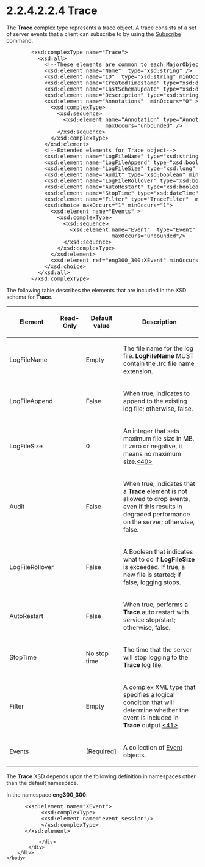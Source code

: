 <html dir="LTR" xmlns:mshelp="http://msdn.microsoft.com/mshelp" xmlns:ddue="http://ddue.schemas.microsoft.com/authoring/2003/5" xmlns:xlink="http://www.w3.org/1999/xlink" xmlns:tool="http://www.microsoft.com/tooltip">
    <head>
        <meta http-equiv="Content-Type" content="text/html; CHARSET=utf-8"></meta>
        <meta name="save" content="history"></meta>
        <title>2.2.4.2.2.4 Trace</title>
        <xml>
            <mshelp:toctitle title="2.2.4.2.2.4 Trace"></mshelp:toctitle>
            <mshelp:rltitle title="[MS-SSAS]: Trace"></mshelp:rltitle>
            <mshelp:keyword index="A" term="20515850-a7c8-4fea-9649-b9a787243741"></mshelp:keyword>
            <mshelp:attr name="DCSext.ContentType" value="open specification"></mshelp:attr>
            <mshelp:attr name="AssetID" value="20515850-a7c8-4fea-9649-b9a787243741"></mshelp:attr>
            <mshelp:attr name="TopicType" value="kbRef"></mshelp:attr>
            <mshelp:attr name="DCSext.Title" value="[MS-SSAS]: Trace" />
        </xml>
    </head>
    <body>
        <div id="header">
            <h1 class="heading">2.2.4.2.2.4 Trace</h1>
        </div>
        <div id="mainSection">
            <div id="mainBody">
                <div id="allHistory" class="saveHistory"></div>
                <div id="sectionSection0" class="section" name="collapseableSection">
                    

<p>The <b>Trace</b> complex type represents a trace object. A
trace consists of a set of server events that a client can subscribe to by
using the <a href="eb18c285-35fc-4e58-8cc8-ad31bbeaf567.html">Subscribe</a>
command.</p>

<dl>
<dd>
<div><pre>   &lt;xsd:complexType name=&quot;Trace&quot;&gt;
     &lt;xsd:all&gt;
       &lt;!--These elements are common to each MajorObject--&gt;
       &lt;xsd:element name=&quot;Name&quot;  type=&quot;xsd:string&quot; /&gt;
       &lt;xsd:element name=&quot;ID&quot;  type=&quot;xsd:string&quot; minOccurs=&quot;0&quot; /&gt;
       &lt;xsd:element name=&quot;CreatedTimestamp&quot; type=&quot;xsd:dateTime&quot; minOccurs=&quot;0&quot; /&gt;
       &lt;xsd:element name=&quot;LastSchemaUpdate&quot; type=&quot;xsd:dateTime&quot; minOccurs=&quot;0&quot; /&gt;
       &lt;xsd:element name=&quot;Description&quot; type=&quot;xsd:string&quot; minOccurs=&quot;0&quot; /&gt;
       &lt;xsd:element name=&quot;Annotations&quot;  minOccurs=&quot;0&quot; &gt;
         &lt;xsd:complexType&gt;
           &lt;xsd:sequence&gt;
             &lt;xsd:element name=&quot;Annotation&quot; type=&quot;Annotation&quot; minOccurs=&quot;0&quot;
                          maxOccurs=&quot;unbounded&quot; /&gt;
           &lt;/xsd:sequence&gt;
         &lt;/xsd:complexType&gt;
       &lt;/xsd:element&gt;
       &lt;!--Extended elements for Trace object--&gt;
       &lt;xsd:element name=&quot;LogFileName&quot; type=&quot;xsd:string&quot; minOccurs=&quot;0&quot;/&gt;
       &lt;xsd:element name=&quot;LogFileAppend&quot; type=&quot;xsd:boolean&quot; minOccurs=&quot;0&quot;/&gt;
       &lt;xsd:element name=&quot;LogFileSize&quot; type=&quot;xsd:long&quot;  minOccurs=&quot;0&quot; /&gt;
       &lt;xsd:element name=&quot;Audit&quot; type=&quot;xsd:boolean&quot; minOccurs=&quot;0&quot;/&gt;
       &lt;xsd:element name=&quot;LogFileRollover&quot; type=&quot;xsd:boolean&quot; minOccurs=&quot;0&quot;/&gt;
       &lt;xsd:element name=&quot;AutoRestart&quot; type=&quot;xsd:boolean&quot; minOccurs=&quot;0&quot;/&gt;
       &lt;xsd:element name=&quot;StopTime&quot; type=&quot;xsd:dateTime&quot; minOccurs=&quot;0&quot;/&gt;
       &lt;xsd:element name=&quot;Filter&quot; type=&quot;TraceFilter&quot;  minOccurs=&quot;0&quot; /&gt;
       &lt;xsd:choice maxOccurs=&quot;1&quot; minOccurs=&quot;1&quot;&gt;
         &lt;xsd:element name=&quot;Events&quot; &gt;
           &lt;xsd:complexType&gt;
             &lt;xsd:sequence&gt;
               &lt;xsd:element name=&quot;Event&quot;  type=&quot;Event&quot; minOccurs=&quot;0&quot;
                            maxOccurs=&quot;unbounded&quot;/&gt;
             &lt;/xsd:sequence&gt;
           &lt;/xsd:complexType&gt;
         &lt;/xsd:element&gt;
         &lt;xsd:element ref=&quot;eng300_300:XEvent&quot; minOccurs=&quot;0&quot; /&gt;
       &lt;/xsd:choice&gt;
     &lt;/xsd:all&gt;
   &lt;/xsd:complexType&gt;
</pre></div>
</dd></dl>

<p>The following table describes the elements that are included
in the XSD schema for <b>Trace</b>.</p>

<table>
 <thead>
  <tr>
   <th>
   <p>Element</p>
   </th>
   <th>
   <p>Read-Only</p>
   </th>
   <th>
   <p>Default value</p>
   </th>
   <th>
   <p>Description</p>
   </th>
  </tr>
 </thead>
 <tr>
  <td>
  <p>LogFileName</p>
  </td>
  <td>
  <p> </p>
  </td>
  <td>
  <p>Empty</p>
  </td>
  <td>
  <p>The file name for the log file. <b>LogFileName</b>
  MUST contain the .trc file name extension. </p>
  </td>
 </tr>
 <tr>
  <td>
  <p>LogFileAppend</p>
  </td>
  <td>
  <p> </p>
  </td>
  <td>
  <p>False</p>
  </td>
  <td>
  <p>When true, indicates to append to the existing log
  file; otherwise, false.</p>
  </td>
 </tr>
 <tr>
  <td>
  <p>LogFileSize</p>
  </td>
  <td>
  <p> </p>
  </td>
  <td>
  <p>0</p>
  </td>
  <td>
  <p>An integer that sets maximum file size in MB. If zero
  or negative, it means no maximum size.<a id="Appendix_A_Target_40"></a><a href="b9ac4859-2662-44ca-b131-9addd8b953dc.html#Appendix_A_40" aria-label="Product behavior note 40">&lt;40&gt;</a></p>
  </td>
 </tr>
 <tr>
  <td>
  <p>Audit</p>
  </td>
  <td>
  <p> </p>
  </td>
  <td>
  <p>False</p>
  </td>
  <td>
  <p>When true, indicates that a <b>Trace</b> element is
  not allowed to drop events, even if this results in degraded performance on
  the server; otherwise, false.</p>
  </td>
 </tr>
 <tr>
  <td>
  <p>LogFileRollover</p>
  </td>
  <td>
  <p> </p>
  </td>
  <td>
  <p>False</p>
  </td>
  <td>
  <p>A Boolean that indicates what to do if <b>LogFileSize</b>
  is exceeded. If true, a new file is started; if false, logging stops.</p>
  </td>
 </tr>
 <tr>
  <td>
  <p>AutoRestart</p>
  </td>
  <td>
  <p> </p>
  </td>
  <td>
  <p>False</p>
  </td>
  <td>
  <p>When true, performs a <b>Trace</b> auto restart with
  service stop/start; otherwise, false.</p>
  </td>
 </tr>
 <tr>
  <td>
  <p>StopTime</p>
  </td>
  <td>
  <p> </p>
  </td>
  <td>
  <p>No stop time</p>
  </td>
  <td>
  <p>The time that the server will stop logging to the <b>Trace</b>
  log file.</p>
  </td>
 </tr>
 <tr>
  <td>
  <p>Filter</p>
  </td>
  <td>
  <p> </p>
  </td>
  <td>
  <p>Empty</p>
  </td>
  <td>
  <p>A complex XML type that specifies a logical condition
  that will determine whether the event is included in <b>Trace</b> output.<a id="Appendix_A_Target_41"></a><a href="b9ac4859-2662-44ca-b131-9addd8b953dc.html#Appendix_A_41" aria-label="Product behavior note 41">&lt;41&gt;</a></p>
  </td>
 </tr>
 <tr>
  <td>
  <p>Events</p>
  </td>
  <td>
  <p> </p>
  </td>
  <td>
  <p>[Required]</p>
  </td>
  <td>
  <p>A collection of <a href="0f6404c3-7ce9-403d-a403-feea86626449.html">Event</a> objects.</p>
  </td>
 </tr>
</table>

<p>The <b>Trace</b> XSD depends upon the following definition
in namespaces other than the default namespace.</p>

<p>In the namespace <b>eng300_300</b>:</p>

<dl>
<dd>
<div><pre> &lt;xsd:element name=&quot;XEvent&quot;&gt;
      &lt;xsd:complexType&gt;
      &lt;xsd:element name=&quot;event_session&quot;/&gt;
      &lt;/xsd:complexType&gt;
 &lt;/xsd:element&gt;
</pre></div>
</dd></dl>


                </div>
            </div>
        </div>
    </body>
</html>